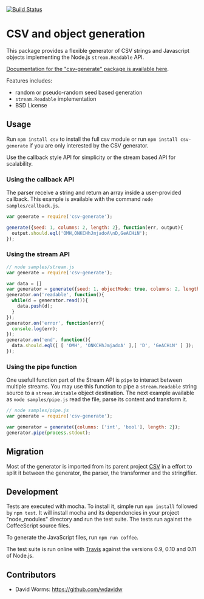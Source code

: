 [![Build Status](https://secure.travis-ci.org/wdavidw/node-csv-generate.png)](http://travis-ci.org/wdavidw/node-csv-generate)

CSV and object generation
=========================

This package provides a flexible generator of CSV strings and Javascript objects
implementing the Node.js `stream.Readable` API.

[Documentation for the "csv-generate" package is available here][home].

Features includes:

*   random or pseudo-random seed based generation
*   `stream.Readable` implementation
*   BSD License

Usage
-----

Run `npm install csv` to install the full csv module or run 
`npm install csv-generate` if you are only interested by the CSV generator.

Use the callback style API for simplicity or the stream based API for 
scalability.

### Using the callback API

The parser receive a string and return an array inside a user-provided 
callback. This example is available with the command `node samples/callback.js`.

```javascript
var generate = require('csv-generate');

generate({seed: 1, columns: 2, length: 2}, function(err, output){
  output.should.eql('OMH,ONKCHhJmjadoA\nD,GeACHiN');
});
```

### Using the stream API
    
```javascript
// node samples/stream.js
var generate = require('csv-generate');

var data = []
var generator = generate({seed: 1, objectMode: true, columns: 2, length: 2});
generator.on('readable', function(){
  while(d = generator.read()){
    data.push(d);
  }
});
generator.on('error', function(err){
  console.log(err);
});
generator.on('end', function(){
  data.should.eql([ [ 'OMH', 'ONKCHhJmjadoA' ],[ 'D', 'GeACHiN' ] ]);
});
```

### Using the pipe function

One usefull function part of the Stream API is `pipe` to interact between 
multiple streams. You may use this function to pipe a `stream.Readable` string 
source to a `stream.Writable` object destination. The next example available as 
`node samples/pipe.js` read the file, parse its content and transform it.

```javascript
// node samples/pipe.js
var generate = require('csv-generate');

var generator = generate({columns: ['int', 'bool'], length: 2});
generator.pipe(process.stdout);
```

Migration
---------

Most of the generator is imported from its parent project [CSV][csv] in a effort 
to split it between the generator, the parser, the transformer and the stringifier.

Development
-----------

Tests are executed with mocha. To install it, simple run `npm install` 
followed by `npm test`. It will install mocha and its dependencies in your 
project "node_modules" directory and run the test suite. The tests run 
against the CoffeeScript source files.

To generate the JavaScript files, run `npm run coffee`.

The test suite is run online with [Travis][travis] against the versions 
0.9, 0.10 and 0.11 of Node.js.

Contributors
------------

*   David Worms: <https://github.com/wdavidw>

[home]: http://csv.adaltas.com/generate/
[csv]: https://github.com/wdavidw/node-csv
[travis]: https://travis-ci.org/#!/wdavidw/node-csv-generate
